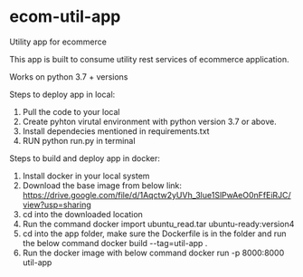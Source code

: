 # ecom-util-app
Utility app for ecommerce

This app is built to consume utility rest services of ecommerce application.

Works on python 3.7 + versions

Steps to deploy app in local:

1. Pull the code to your local
2. Create pyhton virutal environment with python version 3.7 or above.
3. Install dependecies mentioned in requirements.txt
4. RUN python run.py in terminal


Steps to build and deploy app in docker:

1. Install docker in your local system
2. Download the base image from below link:
   https://drive.google.com/file/d/1Aqctw2yUVh_3lue1SlPwAeO0nFfEiRJC/view?usp=sharing
3. cd into the downloaded location
4. Run the command
   docker import ubuntu_read.tar ubuntu-ready:version4
5. cd into the app folder, make sure the Dockerfile is in the folder and run the below command
   docker build --tag=util-app .
6. Run the docker image with below command
   docker run -p 8000:8000 util-app      

